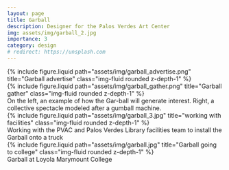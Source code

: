```yaml
---
layout: page
title: Garball
description: Designer for the Palos Verdes Art Center
img: assets/img/garball_2.jpg
importance: 3
category: design
# redirect: https://unsplash.com
---
```


<div class="row">
    <div class="col-sm mt-2 mt-md-0">
        {% include figure.liquid path="assets/img/garball_advertise.png" title="Garball advertise" class="img-fluid rounded z-depth-1" %}
    </div>
    <div class="col-sm mt-2 mt-md-0">
        {% include figure.liquid path="assets/img/garball_gather.png" title="Garball gather" class="img-fluid rounded z-depth-1" %}
    </div>
</div>
<div class="caption">
    On the left, an example of how the Gar-ball will generate interest. Right, a collective spectacle modeled after a gumball machine.
</div>
<div class="row">
    <div class="col-sm mt-3 mt-md-0">
        {% include figure.liquid path="assets/img/garball_3.jpg" title="working with facilities" class="img-fluid rounded z-depth-1" %}
    </div>
</div>
<div class="caption">
    Working with the PVAC and Palos Verdes Library facilities team to install the Garball onto a truck
</div>

<div class="row">
    <div class="col-sm mt-3 mt-md-0">
        {% include figure.liquid path="assets/img/garball.jpg" title="Garball going to college" class="img-fluid rounded z-depth-1" %}
    </div>
</div>
<div class="caption">
    Garball at Loyola Marymount College
</div>
